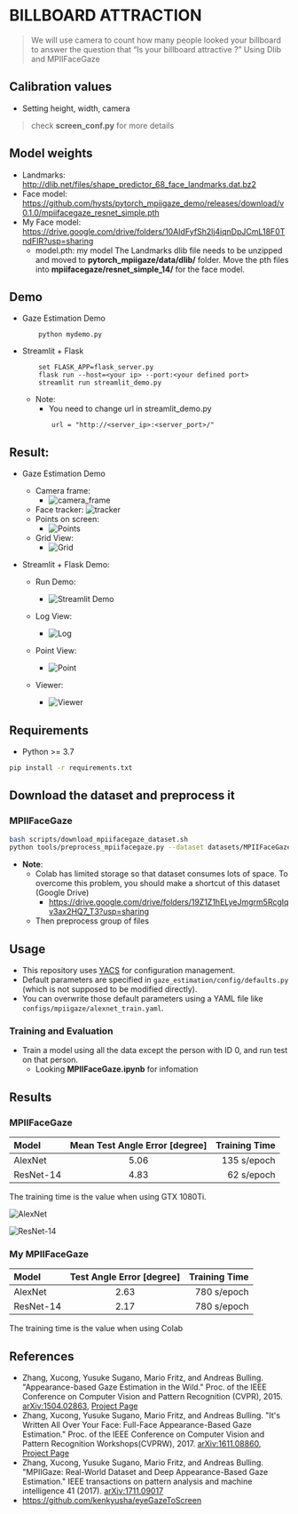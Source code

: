 # BILLBOARD ATTRACTION
> We will use camera to count how many people looked your billboard to answer the
question that “Is your billboard attractive ?”
> Using Dlib and MPIIFaceGaze

## Calibration values
* Setting height, width, camera
> check **screen_conf.py** for more details

## Model weights
* Landmarks: http://dlib.net/files/shape_predictor_68_face_landmarks.dat.bz2
* Face model: https://github.com/hysts/pytorch_mpiigaze_demo/releases/download/v0.1.0/mpiifacegaze_resnet_simple.pth
* My Face model: https://drive.google.com/drive/folders/10AIdFyfSh2lj4iqnDpJCmL18F0TndFIR?usp=sharing
    * model.pth: my model
The Landmarks dlib file needs to be unzipped and moved to **pytorch_mpiigaze/data/dlib/** folder. Move the pth files into **mpiifacegaze/resnet_simple_14/** for the face model.

## Demo
* Gaze Estimation Demo
    ```
        python mydemo.py
    ```
* Streamlit + Flask
    ```
        set FLASK_APP=flask_server.py
        flask run --host=<your ip> --port:<your defined port>
        streamlit run streamlit_demo.py
    ```
    * Note:
        * You need to change url in streamlit_demo.py
        ```
            url = "http://<server_ip>:<server_port>/"
        ```

## Result:
* Gaze Estimation Demo
    * Camera frame:
        * ![camera_frame](https://i.imgur.com/SBdDF2H.png)
    * Face tracker:
        ![tracker](https://i.imgur.com/icJDIxw.png)
    * Points on screen:
        * ![Points](https://drive.google.com/uc?export=view&id=1K_nHApgI5bZ_F0hyXrDIhYPNRuzTqEMT)
    * Grid View:
        * ![Grid](https://i.imgur.com/PZ7PrjI.jpg)

* Streamlit + Flask Demo:
    * Run Demo:
        * ![Streamlit Demo](https://i.imgur.com/2jKXwfX.png)

    * Log View:
        * ![Log](https://i.imgur.com/cXBnWMX.png)

    * Point View:
        * ![Point](https://i.imgur.com/lMAogNJ.png)

    * Viewer:
        * ![Viewer](https://i.imgur.com/OAEKiTb.png)


## Requirements

* Python >= 3.7

```bash
pip install -r requirements.txt
```


## Download the dataset and preprocess it
### MPIIFaceGaze
```bash
bash scripts/download_mpiifacegaze_dataset.sh
python tools/preprocess_mpiifacegaze.py --dataset datasets/MPIIFaceGaze -o datasets/
```
* **Note**:
    * Colab has limited storage so that dataset consumes lots of space. To overcome this problem, you should make a shortcut of this dataset (Google Drive)
        * https://drive.google.com/drive/folders/19Z1Z1hELyeJmgrm5RcgIqv3ax2HQ7_T3?usp=sharing
    * Then preprocess group of files

## Usage

* This repository uses [YACS](https://github.com/rbgirshick/yacs) for
configuration management.
* Default parameters are specified in `gaze_estimation/config/defaults.py` (which is not supposed to be modified directly).
* You can overwrite those default parameters using a YAML file like `configs/mpiigaze/alexnet_train.yaml`.


### Training and Evaluation
* Train a model using all the data except the person with ID 0, and run test on that person.
    * Looking **MPIIFaceGaze.ipynb** for infomation


## Results
### MPIIFaceGaze

| Model     | Mean Test Angle Error [degree] | Training Time |
|:----------|:------------------------------:|--------------:|
| AlexNet   |              5.06              |  135 s/epoch  |
| ResNet-14 |              4.83              |   62 s/epoch  |

The training time is the value when using GTX 1080Ti.

![AlexNet](https://i.imgur.com/HZ6t3Jm.png)


![ResNet-14](https://i.imgur.com/obftO7O.png)


### My MPIIFaceGaze

| Model     |     Test Angle Error [degree]  | Training Time |
|:----------|:------------------------------:|--------------:|
| AlexNet   |              2.63              |  780 s/epoch  |
| ResNet-14 |              2.17              |  780 s/epoch  |

The training time is the value when using Colab


## References

* Zhang, Xucong, Yusuke Sugano, Mario Fritz, and Andreas Bulling. "Appearance-based Gaze Estimation in the Wild." Proc. of the IEEE Conference on Computer Vision and Pattern Recognition (CVPR), 2015. [arXiv:1504.02863](https://arxiv.org/abs/1504.02863), [Project Page](https://www.mpi-inf.mpg.de/departments/computer-vision-and-multimodal-computing/research/gaze-based-human-computer-interaction/appearance-based-gaze-estimation-in-the-wild/)
* Zhang, Xucong, Yusuke Sugano, Mario Fritz, and Andreas Bulling. "It's Written All Over Your Face: Full-Face Appearance-Based Gaze Estimation." Proc. of the IEEE Conference on Computer Vision and Pattern Recognition Workshops(CVPRW), 2017. [arXiv:1611.08860](https://arxiv.org/abs/1611.08860), [Project Page](https://www.mpi-inf.mpg.de/departments/computer-vision-and-machine-learning/research/gaze-based-human-computer-interaction/its-written-all-over-your-face-full-face-appearance-based-gaze-estimation/)
* Zhang, Xucong, Yusuke Sugano, Mario Fritz, and Andreas Bulling. "MPIIGaze: Real-World Dataset and Deep Appearance-Based Gaze Estimation." IEEE transactions on pattern analysis and machine intelligence 41 (2017). [arXiv:1711.09017](https://arxiv.org/abs/1711.09017)
* https://github.com/kenkyusha/eyeGazeToScreen


